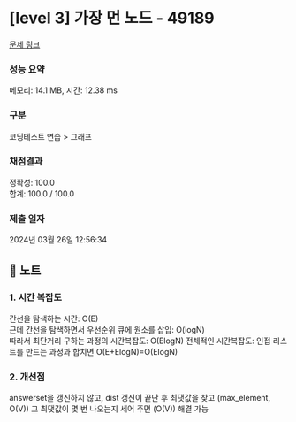 # [level 3] 가장 먼 노드 - 49189 

[문제 링크](https://school.programmers.co.kr/learn/courses/30/lessons/49189) 

### 성능 요약

메모리: 14.1 MB, 시간: 12.38 ms

### 구분

코딩테스트 연습 > 그래프

### 채점결과

정확성: 100.0<br/>합계: 100.0 / 100.0

### 제출 일자

2024년 03월 26일 12:56:34

## 🍥 노트
### 1. 시간 복잡도
간선을 탐색하는 시간: O(E)<br/>
근데 간선을 탐색하면서 우선순위 큐에 원소를 삽입: O(logN)<br/>
따라서 최단거리 구하는 과정의 시간복잡도: O(ElogN)
전체적인 시간복잡도: 인접 리스트를 만드는 과정과 합치면 O(E+ElogN)=O(ElogN)
### 2. 개선점
answerset을 갱신하지 않고, dist 갱신이 끝난 후 최댓값을 찾고 (max_element, O(V)) 그 최댓값이 몇 번 나오는지 세어 주면 (O(V)) 해결 가능
